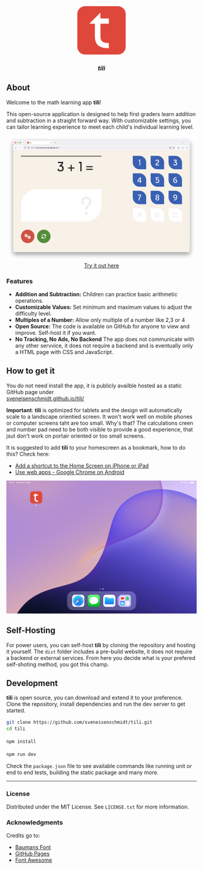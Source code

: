 <div align="center">
    <img src="docs/logo.png" alt="Logo" width="128" height="128">
    <h3><i>tili</i></h3>
</div>

## About

Welcome to the math learning app **tili**!

This open-source application is designed to help first graders learn addition and subtraction in a straight forward way. With customizable settings, you can tailor learning experience to meet each child's individual learning level.

<div align="center">
    <a href="https://sveneisenschmidt.github.io/tili/" target="_blank">
        <img src="docs/screenshot.png" alt="Logo" width="512">
        <br/>Try it out here
    </a> 
</div>

### Features

- **Addition and Subtraction:** Children can practice basic arithmetic operations.
- **Customizable Values:** Set minimum and maximum values to adjust the difficulty level.
- **Multiples of a Number:** Allow only multiple of a number like 2,3 or 4
- **Open Source:** The code is available on GitHub for anyone to view and improve. Self-host it if you want.
- **No Tracking, No Ads, No Backend** The app does not communicate with any other servvice, it does not require a backend and is eventually only a HTML page with CSS and JavaScript.

## How to get it

You do not need install the app, it is publicly availble hosted as a static GitHub page under<br/> <a href="https://sveneisenschmidt.github.io/tili/">sveneisenschmidt.github.io/tili/</a>

**Important**: **tili** is optimized for tablets and the design will automatically scale to a landscape orientied screen. It won't work well on mobile phones or computer screens taht are too small. Why's that? The calculations creen and number pad need to be both visible to provide a good experience, that jsut don't work on portair oriented or too small screens.

It is suggested to add **tili** to your homescreen as a bookmark, how to do this? Check here:

- <a href="https://support.apple.com/en-US/guide/shortcuts/apd735880972/ios">Add a shortcut to the Home Screen on iPhone or iPad</a>
- <a href="https://support.google.com/chrome/answer/9658361?hl=en&co=GENIE.Platform%3DAndroid">Use web apps - Google Chrome on Android</a>

<div align="center">
    <img src="docs/homescreen.jpeg" alt="Logo" width="512">
</div>

## Self-Hosting

For power users, you can self-host **tili** by cloning the repository and hosting it yourself. The `dist` folder includes a pre-build website, it does not require a backend or external services. From here you decide what is your prefered self-shoting method, you got this champ.

## Development

**tili** is open source, you can download and extend it to your preference. Clone the repository, install dependencies and run the dev server to get started.

```sh
git clone https://github.com/sveneisenschmidt/tili.git
cd tili

npm install

npm run dev
```

Check the `package.json` file to see available commands like running unit or end to end tests, building the static package and many more.

<hr/>

### License

Distributed under the MIT License. See `LICENSE.txt` for more information.

### Acknowledgments

Credits go to:

- [Baumans Font](https://fonts.google.com/specimen/Baumans)
- [GitHub Pages](https://pages.github.com)
- [Font Awesome](https://fontawesome.com)
